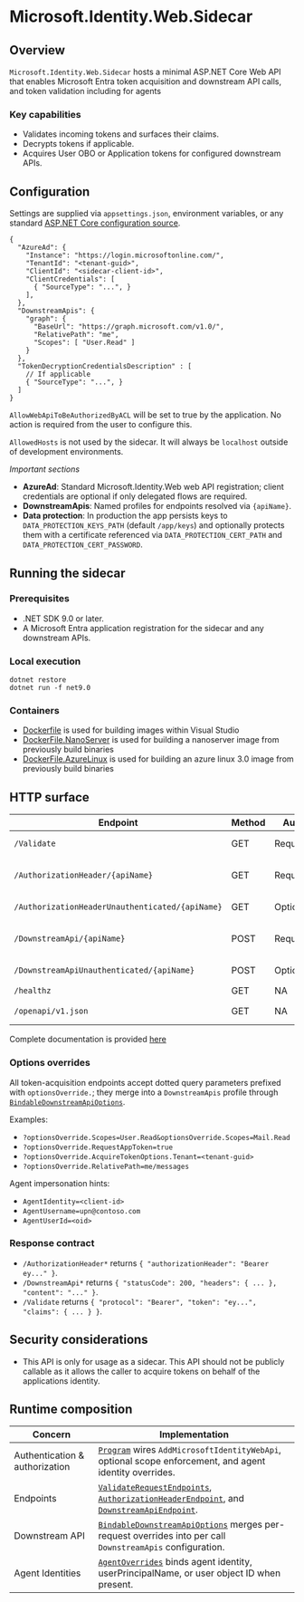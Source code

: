 # Microsoft.Identity.Web.Sidecar

## Overview

`Microsoft.Identity.Web.Sidecar` hosts a minimal ASP.NET Core Web API that
enables Microsoft Entra token acquisition and downstream API calls, and token validation including for agents

### Key capabilities

- Validates incoming tokens and surfaces their claims.
- Decrypts tokens if applicable.
- Acquires User OBO or Application tokens for configured downstream APIs.

## Configuration

Settings are supplied via `appsettings.json`, environment variables, or any standard [ASP.NET Core configuration source](https://learn.microsoft.com/aspnet/core/fundamentals/configuration/).

```jsonc
{
  "AzureAd": {
    "Instance": "https://login.microsoftonline.com/",
    "TenantId": "<tenant-guid>",
    "ClientId": "<sidecar-client-id>",
    "ClientCredentials": [
      { "SourceType": "...", }
    ],
  },
  "DownstreamApis": {
    "graph": {
      "BaseUrl": "https://graph.microsoft.com/v1.0/",
      "RelativePath": "me",
      "Scopes": [ "User.Read" ]
    }
  },
  "TokenDecryptionCredentialsDescription" : [
    // If applicable
    { "SourceType": "...", }
  ]
}
```

`AllowWebApiToBeAuthorizedByACL` will be set to true by the application. No action is required from the user to configure this.

`AllowedHosts` is not used by the sidecar. It will always be `localhost` outside of development environments.

*Important sections*

- **AzureAd**: Standard Microsoft.Identity.Web web API registration; client credentials are optional if only delegated flows are required.
- **DownstreamApis**: Named profiles for endpoints resolved via `{apiName}`.
- **Data protection**: In production the app persists keys to `DATA_PROTECTION_KEYS_PATH` (default `/app/keys`) and optionally protects them with a certificate referenced via `DATA_PROTECTION_CERT_PATH` and `DATA_PROTECTION_CERT_PASSWORD`.

## Running the sidecar

### Prerequisites

- .NET SDK 9.0 or later.
- A Microsoft Entra application registration for the sidecar and any downstream APIs.

### Local execution

```pwsh
dotnet restore
dotnet run -f net9.0
```

### Containers

- [Dockerfile](./Dockerfile) is used for building images within Visual Studio
- [DockerFile.NanoServer](./DockerFile.NanoServer) is used for building a nanoserver image from previously build binaries
- [DockerFile.AzureLinux](./Dockerfile.AzureLinux) is used for building an azure linux 3.0 image from previously build binaries

## HTTP surface

| Endpoint                                        | Method | Auth     | Description                                                                                      |
| ----------------------------------------------- | ------ | -------- | ------------------------------------------------------------------------------------------------ |
| `/Validate`                                     | GET    | Required | Returns the raw bearer token and claims. Enforces `AzureAd:Scopes` when configured.              |
| `/AuthorizationHeader/{apiName}`                | GET    | Required | Returns an `Authorization` header for the named downstream API using the caller’s identity.      |
| `/AuthorizationHeaderUnauthenticated/{apiName}` | GET    | Optional | Uses the sidecar’s application identity to obtain a token.                                       |
| `/DownstreamApi/{apiName}`                      | POST   | Required | Invokes the downstream API profile with the caller’s identity, forwarding body and content-type. |
| `/DownstreamApiUnauthenticated/{apiName}`       | POST   | Optional | Invokes the downstream API using the sidecar’s application identity.                             |
| `/healthz`                                      | GET    | NA       | Combined liveness/readiness check.                                                               |
| `/openapi/v1.json`                              | GET    | NA       | When ASPNETCORE_ENVIRONMENT=Development                                                          |

Complete documentation is provided [here](./OpenAPI/Microsoft.Identity.Web.Sidecar.json)

### Options overrides

All token-acquisition endpoints accept dotted query parameters prefixed with `optionsOverride.`; they merge into a `DownstreamApis` profile through [`BindableDownstreamApiOptions`](Models/BindableDownstreamApiOptions.cs).

Examples:
- `?optionsOverride.Scopes=User.Read&optionsOverride.Scopes=Mail.Read`
- `?optionsOverride.RequestAppToken=true`
- `?optionsOverride.AcquireTokenOptions.Tenant=<tenant-guid>`
- `?optionsOverride.RelativePath=me/messages`

Agent impersonation hints:
- `AgentIdentity=<client-id>`
- `AgentUsername=upn@contoso.com`
- `AgentUserId=<oid>`

### Response contract

- `/AuthorizationHeader*` returns `{ "authorizationHeader": "Bearer ey..." }`.
- `/DownstreamApi*` returns `{ "statusCode": 200, "headers": { ... }, "content": "..." }`.
- `/Validate` returns `{ "protocol": "Bearer", "token": "ey...", "claims": { ... } }`.

## Security considerations

- This API is only for usage as a sidecar. This API should not be publicly callable as it
  allows the caller to acquire tokens on behalf of the applications identity.

## Runtime composition

| Concern                        | Implementation                                                                                                                                                                                                     |
| ------------------------------ | ------------------------------------------------------------------------------------------------------------------------------------------------------------------------------------------------------------------ |
| Authentication & authorization | [`Program`](Program.cs) wires `AddMicrosoftIdentityWebApi`, optional scope enforcement, and agent identity overrides.                                                                                              |
| Endpoints                      | [`ValidateRequestEndpoints`](Endpoints/ValidateRequestEndpoints.cs), [`AuthorizationHeaderEndpoint`](Endpoints/AuthorizationHeaderEndpoint.cs), and [`DownstreamApiEndpoint`](Endpoints/DownstreamApiEndpoint.cs). |
| Downstream API                 | [`BindableDownstreamApiOptions`](Models/BindableDownstreamApiOptions.cs) merges per-request overrides into per call `DownstreamApis` configuration.                                                                |
| Agent Identities               | [`AgentOverrides`](AgentOverrides.cs) binds agent identity, userPrincipalName, or user object ID when present.                                                                                                     |

